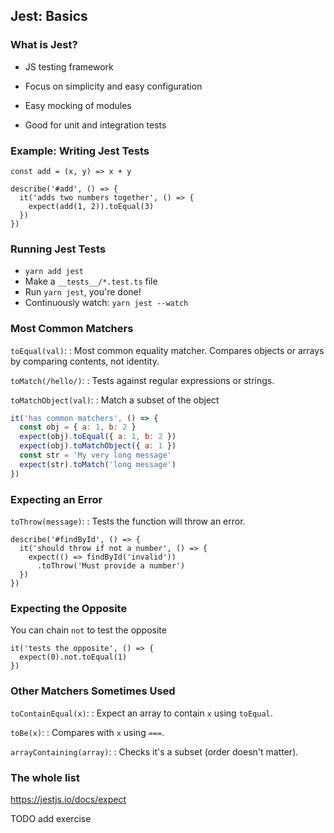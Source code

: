 ## Jest: Basics

### What is Jest? ###

  * JS testing framework

  * Focus on simplicity and easy configuration

  * Easy mocking of modules

  * Good for unit and integration tests

### Example: Writing Jest Tests ###

```
const add = (x, y) => x + y

describe('#add', () => {
  it('adds two numbers together', () => {
    expect(add(1, 2)).toEqual(3)
  })
})
```

### Running Jest Tests

  - `yarn add jest`
  - Make a `__tests__/*.test.ts` file
  - Run `yarn jest`, you're done!
  - Continuously watch: `yarn jest --watch`

### Most Common Matchers

`toEqual(val)`:
  : Most common equality matcher. Compares objects or arrays by comparing contents, not identity.

`toMatch(/hello/)`:
  : Tests against regular expressions or strings.

`toMatchObject(val)`:
  : Match a subset of the object

```javascript
it('has common matchers', () => {
  const obj = { a: 1, b: 2 }
  expect(obj).toEqual({ a: 1, b: 2 })
  expect(obj).toMatchObject({ a: 1 })
  const str = 'My very long message'
  expect(str).toMatch('long message')
})
```

### Expecting an Error

`toThrow(message)`:
  : Tests the function will throw an error.

```
describe('#findById', () => {
  it('should throw if not a number', () => {
    expect(() => findById('invalid'))
      .toThrow('Must provide a number')
  })
})
```

### Expecting the Opposite

You can chain `not` to test the opposite

```
it('tests the opposite', () => {
  expect(0).not.toEqual(1)
})
```

### Other Matchers Sometimes Used

`toContainEqual(x)`:
  : Expect an array to contain `x` using `toEqual`.

`toBe(x)`:
  : Compares with `x` using `===`.

`arrayContaining(array)`:
  : Checks it's a subset (order doesn't matter).

### The whole list

https://jestjs.io/docs/expect

TODO add exercise

